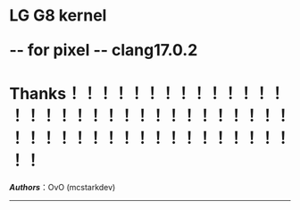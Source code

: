
<h1>LG G8 kernel

-- for pixel
-- clang17.0.2





# Thanks！！！！！！！！！！！！！！！！！！！！！！！！！！！！！！！！！！！！！！！！！！！！！！！！！！！！

***Authors***：OvO (mcstarkdev)

---
